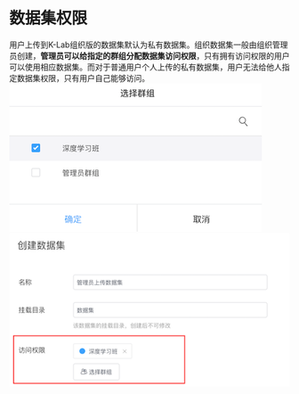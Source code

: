 # 数据集权限

用户上传到K-Lab组织版的数据集默认为私有数据集。组织数据集一般由组织管理员创建，**管理员可以给指定的群组分配数据集访问权限**，只有拥有访问权限的用户可以使用相应数据集。而对于普通用户个人上传的私有数据集，用户无法给他人指定数据集权限，只有用户自己能够访问。
  ![image description](../image/数据集权限-选择群组.png)
  ![image description](../image/创建数据集-访问权限.png)